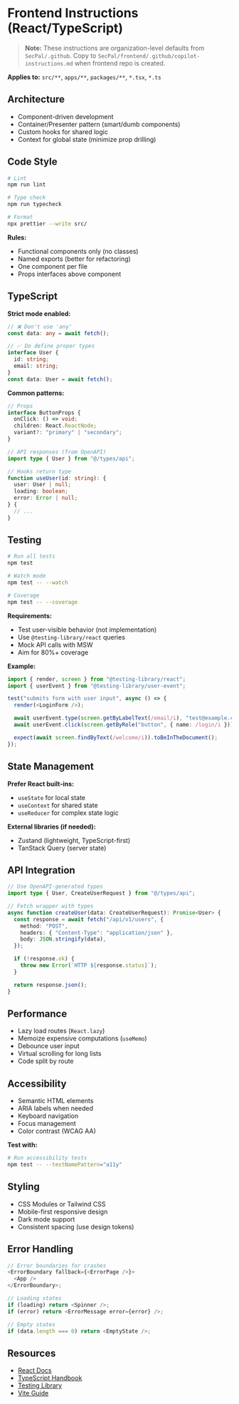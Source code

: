 <!--
SPDX-FileCopyrightText: 2025 SecPal
SPDX-License-Identifier: AGPL-3.0-or-later
-->

# Frontend Instructions (React/TypeScript)

> **Note:** These instructions are organization-level defaults from `SecPal/.github`.
> Copy to `SecPal/frontend/.github/copilot-instructions.md` when frontend repo is created.

**Applies to:** `src/**`, `apps/**`, `packages/**`, `*.tsx`, `*.ts`

## Architecture

- Component-driven development
- Container/Presenter pattern (smart/dumb components)
- Custom hooks for shared logic
- Context for global state (minimize prop drilling)

## Code Style

```bash
# Lint
npm run lint

# Type check
npm run typecheck

# Format
npx prettier --write src/
```

**Rules:**

- Functional components only (no classes)
- Named exports (better for refactoring)
- One component per file
- Props interfaces above component

## TypeScript

**Strict mode enabled:**

```typescript
// ❌ Don't use 'any'
const data: any = await fetch();

// ✅ Do define proper types
interface User {
  id: string;
  email: string;
}
const data: User = await fetch();
```

**Common patterns:**

```typescript
// Props
interface ButtonProps {
  onClick: () => void;
  children: React.ReactNode;
  variant?: "primary" | "secondary";
}

// API responses (from OpenAPI)
import type { User } from "@/types/api";

// Hooks return type
function useUser(id: string): {
  user: User | null;
  loading: boolean;
  error: Error | null;
} {
  // ...
}
```

## Testing

```bash
# Run all tests
npm test

# Watch mode
npm test -- --watch

# Coverage
npm test -- --coverage
```

**Requirements:**

- Test user-visible behavior (not implementation)
- Use `@testing-library/react` queries
- Mock API calls with MSW
- Aim for 80%+ coverage

**Example:**

```typescript
import { render, screen } from "@testing-library/react";
import { userEvent } from "@testing-library/user-event";

test("submits form with user input", async () => {
  render(<LoginForm />);

  await userEvent.type(screen.getByLabelText(/email/i), "test@example.com");
  await userEvent.click(screen.getByRole("button", { name: /login/i }));

  expect(await screen.findByText(/welcome/i)).toBeInTheDocument();
});
```

## State Management

**Prefer React built-ins:**

- `useState` for local state
- `useContext` for shared state
- `useReducer` for complex state logic

**External libraries (if needed):**

- Zustand (lightweight, TypeScript-first)
- TanStack Query (server state)

## API Integration

```typescript
// Use OpenAPI-generated types
import type { User, CreateUserRequest } from "@/types/api";

// Fetch wrapper with types
async function createUser(data: CreateUserRequest): Promise<User> {
  const response = await fetch("/api/v1/users", {
    method: "POST",
    headers: { "Content-Type": "application/json" },
    body: JSON.stringify(data),
  });

  if (!response.ok) {
    throw new Error(`HTTP ${response.status}`);
  }

  return response.json();
}
```

## Performance

- Lazy load routes (`React.lazy`)
- Memoize expensive computations (`useMemo`)
- Debounce user input
- Virtual scrolling for long lists
- Code split by route

## Accessibility

- Semantic HTML elements
- ARIA labels when needed
- Keyboard navigation
- Focus management
- Color contrast (WCAG AA)

**Test with:**

```bash
# Run accessibility tests
npm test -- --testNamePattern="a11y"
```

## Styling

- CSS Modules or Tailwind CSS
- Mobile-first responsive design
- Dark mode support
- Consistent spacing (use design tokens)

## Error Handling

```typescript
// Error boundaries for crashes
<ErrorBoundary fallback={<ErrorPage />}>
  <App />
</ErrorBoundary>;

// Loading states
if (loading) return <Spinner />;
if (error) return <ErrorMessage error={error} />;

// Empty states
if (data.length === 0) return <EmptyState />;
```

## Resources

- [React Docs](https://react.dev)
- [TypeScript Handbook](https://www.typescriptlang.org/docs)
- [Testing Library](https://testing-library.com/react)
- [Vite Guide](https://vitejs.dev/guide)
